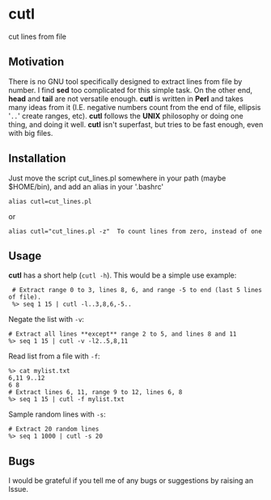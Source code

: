 # cutl
cut lines from file

## Motivation
There is no GNU tool specifically designed to extract lines from file by number. I find **sed** too complicated for this simple task. On the other end, **head** and **tail** are not versatile enough. **cutl** is written in **Perl** and takes many ideas from it (I.E. negative numbers count from the end of file, ellipsis '`..`' create ranges, etc). **cutl** follows the **UNIX** philosophy or doing one thing, and doing it well. **cutl** isn't superfast, but tries to be fast enough, even with big files.

## Installation
Just move the script cut_lines.pl somewhere in your path (maybe $HOME/bin), and add an alias in your '.bashrc'
```
alias cutl=cut_lines.pl
```
or
```
alias cutl="cut_lines.pl -z"  To count lines from zero, instead of one
```
## Usage
**cutl** has a short help (`cutl -h`). This would be a simple use example:
```
 # Extract range 0 to 3, lines 8, 6, and range -5 to end (last 5 lines of file).
 %> seq 1 15 | cutl -l..3,8,6,-5..    
```
Negate the list with `-v`:
```
# Extract all lines **except** range 2 to 5, and lines 8 and 11
%> seq 1 15 | cutl -v -l2..5,8,11      
```
Read list from a file with `-f`:
```
%> cat mylist.txt
6,11 9..12
6 8
# Extract lines 6, 11, range 9 to 12, lines 6, 8
%> seq 1 15 | cutl -f mylist.txt      
```
Sample random lines with `-s`:
```
# Extract 20 random lines
%> seq 1 1000 | cutl -s 20
```
## Bugs
I would be grateful if you tell me of any bugs or suggestions by raising an Issue.
